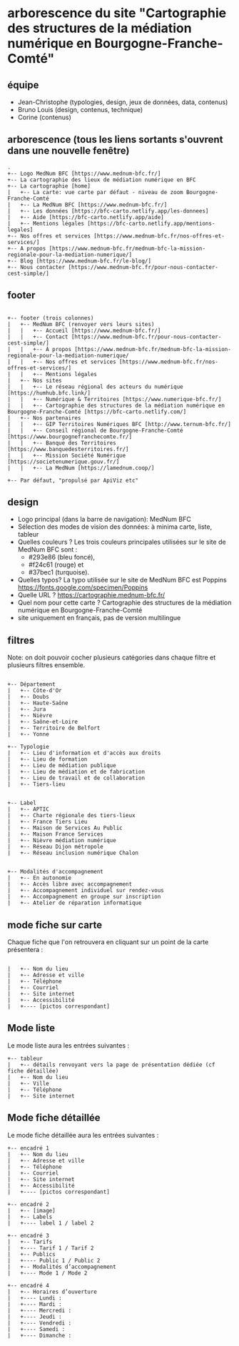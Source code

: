 # arborescence du site "Cartographie des structures de la médiation numérique en Bourgogne-Franche-Comté"

## équipe 

- Jean-Christophe (typologies, design, jeux de données, data, contenus)
- Bruno Louis (design, contenus, technique)
- Corine (contenus)

## arborescence (tous les liens sortants s'ouvrent dans une nouvelle fenêtre)

```
.
+-- Logo MedNum BFC [https://www.mednum-bfc.fr/]
+-- La cartographie des lieux de médiation numérique en BFC
+-- La cartographie [home]
|   +-- La carte: vue carte par défaut - niveau de zoom Bourgogne-Franche-Comté
|   +-- La MedNum BFC [https://www.mednum-bfc.fr/]
|   +-- Les données [https://bfc-carto.netlify.app/les-donnees]
|   +-- Aide [https://bfc-carto.netlify.app/aide]
|   +-- Mentions légales [https://bfc-carto.netlify.app/mentions-legales]
+-- Nos offres et services [https://www.mednum-bfc.fr/nos-offres-et-services/]
+-- A propos [https://www.mednum-bfc.fr/mednum-bfc-la-mission-regionale-pour-la-mediation-numerique/]
+-- Blog [https://www.mednum-bfc.fr/le-blog/]
+-- Nous contacter [https://www.mednum-bfc.fr/pour-nous-contacter-cest-simple/]
```

## footer
```

+-- footer (trois colonnes)
|   +-- MedNum BFC (renvoyer vers leurs sites)
|   |   +-- Accueil [https://www.mednum-bfc.fr/]
|   |   +-- Contact [https://www.mednum-bfc.fr/pour-nous-contacter-cest-simple/]
|   |   +-- À propos [https://www.mednum-bfc.fr/mednum-bfc-la-mission-regionale-pour-la-mediation-numerique/
|   |   +-- Nos offres et services [https://www.mednum-bfc.fr/nos-offres-et-services/]
|   |   +-- Mentions légales
|   +-- Nos sites
|   |   +-- Le réseau régional des acteurs du numérique [https://humhub.bfc.link/]
|   |   +-- Numérique & Territoires [https://www.numerique-bfc.fr/]
|   |   +-- Cartographie des structures de la médiation numérique en Bourgogne-Franche-Comté [https://bfc-carto.netlify.com/]
|   +-- Nos partenaires
|   |   +-- GIP Territoires Numériques BFC [http://www.ternum-bfc.fr/]
|   |   +-- Conseil régional de Bourgogne-Franche-Comté [https://www.bourgognefranchecomte.fr/]
|   |   +-- Banque des Territoires [https://www.banquedesterritoires.fr/]
|   |   +-- Mission Société Numérique [https://societenumerique.gouv.fr/]
|   |   +-- La MedNum [https://lamednum.coop/]

+-- Par défaut, "propulsé par ApiViz etc" 

```

## design

- Logo principal (dans la barre de navigation): MedNum BFC 
- Sélection des modes de vision des données: à minima carte, liste, tableur
- Quelles couleurs ? Les trois couleurs principales utilisées sur le site de MedNum BFC sont : 
  - #293e86 (bleu foncé), 
  - #f24c61 (rouge) et 
  - #37bec1 (turquoise).
- Quelles typos? La typo utilisée sur le site de MedNum BFC est Poppins https://fonts.google.com/specimen/Poppins
- Quelle URL ? https://cartographie.mednum-bfc.fr/
- Quel nom pour cette carte ? Cartographie des structures de la médiation numérique en Bourgogne-Franche-Comté
- site uniquement en français, pas de version multilingue

## filtres 

Note: on doit pouvoir cocher plusieurs catégories dans chaque filtre et plusieurs filtres ensemble.
```

+-- Département
|   +-- Côte-d'Or
|   +-- Doubs
|   +-- Haute-Saône
|   +-- Jura
|   +-- Nièvre
|   +-- Saône-et-Loire
|   +-- Territoire de Belfort
|   +-- Yonne

+-- Typologie
|   +-- Lieu d'information et d'accès aux droits
|   +-- Lieu de formation
|   +-- Lieu de médiation publique
|   +-- Lieu de médiation et de fabrication
|   +-- Lieu de travail et de collaboration
|   +-- Tiers-lieu


+-- Label
|   +-- APTIC
|   +-- Charte régionale des tiers-lieux
|   +-- France Tiers Lieu
|   +-- Maison de Services Au Public
|   +-- Maison France Services
|   +-- Nièvre médiation numérique
|   +-- Réseau Dijon métropole
|   +-- Réseau inclusion numérique Chalon 


+-- Modalités d'accompagnement
|   +-- En autonomie
|   +-- Accès libre avec accompagnement
|   +-- Accompagnement individuel sur rendez-vous
|   +-- Accompagnement en groupe sur inscription
|   +-- Atelier de réparation informatique

```

## mode fiche sur carte

Chaque fiche que l'on retrouvera en cliquant sur un point de la carte présentera :
```

|   +-- Nom du lieu
|   +-- Adresse et ville
|   +-- Téléphone
|   +-- Courriel
|   +-- Site internet
|   +-- Accessibilité
|   +---- [pictos correspondant]

```
## Mode liste

Le mode liste aura les entrées suivantes :
```
+-- tableur
|   +-- détails renvoyant vers la page de présentation dédiée (cf fiche détaillée)
|   +-- Nom du lieu
|   +-- Ville
|   +-- Téléphone
|   +-- Site internet
```
## Mode fiche détaillée

Le mode fiche détaillée aura les entrées suivantes :
```
+-- encadré 1
|   +-- Nom du lieu
|   +-- Adresse et ville
|   +-- Téléphone
|   +-- Courriel
|   +-- Site internet
|   +-- Accessibilité
|   +---- [pictos correspondant] 

+-- encadré 2
|   +-- [image]
|   +-- Labels
|   +---- label 1 / label 2

+-- encadré 3
|   +-- Tarifs
|   +---- Tarif 1 / Tarif 2
|   +-- Publics
|   +---- Public 1 / Public 2
|   +-- Modalités d’accompagnement
|   +---- Mode 1 / Mode 2

+-- encadré 4
|   +-- Horaires d’ouverture
|   +---- Lundi :
|   +---- Mardi :
|   +---- Mercredi : 
|   +---- Jeudi : 
|   +---- Vendredi :
|   +---- Samedi :
|   +---- Dimanche : 
